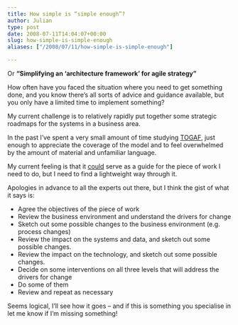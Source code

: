 ```yaml
---
title: How simple is “simple enough”?
author: Julian
type: post
date: 2008-07-11T14:04:07+00:00
slug: how-simple-is-simple-enough 
aliases: ["/2008/07/11/how-simple-is-simple-enough"]

---
```

Or **“Simplifying an ‘architecture framework’ for agile strategy”**

How often have you faced the situation where you need to get something done, and you know there’s all sorts of advice and guidance available, but you only have a limited time to implement something?

My current challenge is to relatively rapidly put together some strategic roadmaps for the systems in a business area.

In the past I’ve spent a very small amount of time studying [TOGAF][1], just enough to appreciate the coverage of the model and to feel overwhelmed by the amount of material and unfamiliar language.

My current feeling is that it <u>could</u> serve as a guide for the piece of work I need to do, but I need to find a lightweight way through it.

Apologies in advance to all the experts out there, but I think the gist of what it says is:

  * Agree the objectives of the piece of work
  * Review the business environment and understand the drivers for change
  * Sketch out some possible changes to the business environment (e.g. process changes)
  * Review the impact on the systems and data, and sketch out some possible changes.
  * Review the impact on the technology, and sketch out some possible changes.
  * Decide on some interventions on all three levels that will address the drivers for change
  * Do some of them
  * Review and repeat as necessary

Seems logical, I’ll see how it goes – and if this is something you specialise in let me know if I’m missing something!

 [1]: https://www.opengroup.org/architecture/togaf8-doc/arch/ "The Open Group Architecture Framework"
